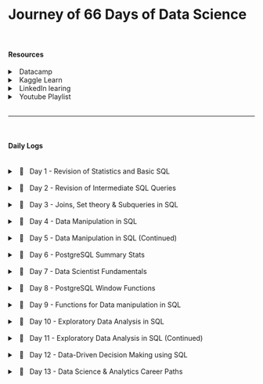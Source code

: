# Journey of 66 Days of Data Science

<br/>

#### Resources

<details>
    <summary> &nbsp; Datacamp </summary> 

- [Data Analyst in SQL](https://app.datacamp.com/learn/career-tracks/data-analyst-in-sql) : Career track

</details>
<details>
    <summary> &nbsp; Kaggle Learn </summary> 

- [Intro to Programming](https://www.kaggle.com/learn/intro-to-programming)
- [Intro to SQL](https://www.kaggle.com/learn/intro-to-sql)
- [Advanced SQL](https://www.kaggle.com/learn/advanced-sql)
- [Pandas](https://www.kaggle.com/learn/pandas)

</details>
<details>
    <summary> &nbsp; LinkedIn learing </summary> 

- [Become a Data Scientist](https://www.linkedin.com/learning/paths/become-a-data-scientist)

</details>
<details>
    <summary> &nbsp; Youtube Playlist </summary> 

- [Discrete Probability Distributions](https://youtube.com/playlist?list=PLvxOuBpazmsNIHP5cz37oOPZx0JKyNszN)

</details>



<br/>
<hr/>
</br/>



#### Daily Logs



<br/>
<details> 
	<br/>
    <summary> &nbsp; 📝 &nbsp; Day 1 - Revision of Statistics and Basic SQL </summary>

    🗓️ Date: 2023-02-15

##### Resources : 

Course
- <a href="https://app.datacamp.com/learn/courses/introduction-to-statistics">Introduction to Statistics (Datacamp)</a>
- <a href="https://app.datacamp.com/learn/courses/introduction-to-sql">Introduction to SQL (Datacamp)</a>

<center>
    <hr style="border: 0; height: 3px; width: 70%; text-align: center;">
</center>

##### Summary:

<p align="justify">
    While taking the course <a href="https://app.datacamp.com/learn/courses/introduction-to-statistics" target="_blank">Introduction to Statistics</a> as part of the track <a href="https://app.datacamp.com/learn/career-tracks/data-analyst-in-sql" target="_blank">Data Analyst in SQL,</a> I had the chance to review probability, distributions, the central limit theorem, correlation, and hypothesis testing. While revising the dependence and conditional probabilities, I was also able to recall the normal and poisson distributions (k = * n). 
</p>

<p align="justify">
    I also took <a href="https://app.datacamp.com/learn/courses/introduction-to-sql" target="_blank">Introduction to SQL</a> as part of the same curriculum, which helped me revise the basic sql queries to read and view data from tables. Because of this revision, I learned about "VIEW," a concept I was never aware of before. To summarize, views are virtual tables whose contents are determined by queries. It only allows you to restrict access to the database and does not significantly increase the performance of SQL queries. Nonetheless, it was a useful trick to have in my SQL toolbox for increasing readability.
</p>

---

</details>



<br/>
<details> 
	<br/>
    <summary> &nbsp; 📝 &nbsp; Day 2 - Revision of Intermediate SQL Queries </summary>

    🗓️ Date: 2023-02-16

##### Resources : 

Course
- <a href="https://app.datacamp.com/learn/courses/intermediate-sql">Intermediate SQL (Datacamp)</a>

<center>
    <hr style="border: 0; height: 3px; width: 70%; text-align: center;">
</center>

##### Summary:

<p align="justify">
    Continuing on from Day 1, I chose the <a href="https://app.datacamp.com/learn/courses/intermediate-sql" target="_blank">Intermediate SQL</a> course from the same track, which included queries for selecting, filtering, aggregating, sorting, and grouping. Unlike the previous time, I did not get to learn a new concept, but it was a good recollection of all these principles, particularly concerning conventions for writing SQL to promote readability, as I had become a little sloopy regarding this.
</p>

----

</details>



<br/>
<details> 
	<br/>
    <summary> &nbsp; 📝 &nbsp; Day 3 - Joins, Set theory & Subqueries in SQL </summary>

    🗓️ Date: 2023-02-17

##### Resources : 

Course
- <a href="https://app.datacamp.com/learn/courses/joining-data-in-sql">Joining Data in SQL (Datacamp)</a>

<center>
    <hr style="border: 0; height: 3px; width: 70%; text-align: center;">
</center>

##### Summary:

<p align="justify">
    I took the course <a href="https://app.datacamp.com/learn/courses/joining-data-in-sql" target="_blank">Joining Data in SQL</a>, the fifth Course under the track <a href="https://app.datacamp.com/learn/career-tracks/data-analyst-in-sql" target="_blank">Data Analyst in SQL</a>. It included an introduction to various types of joins (inner, outer, cross & self) as well as set theory (union, intersect & except) joins. The cross joins and set theory section was incredibly beneficial as my perspective on desiging tables using minimal readable query was expanded due to these concepts.  While I recall reading about it in my undergrad curriculum, putting it into practice has helped me comprehend it much better. In addition, subqueries in the "WHERE", "FROM" and "SELECT" keywords were covered in the course. I had never used subqueries in the "SELECT" & "FROM" section before, hence I learned some cool tricks up my sleeves. I have added some syntaxes that I learned as follows:
</p>

<center>
    <hr style="border: 0; height: 3px; width: 70%; text-align: center;">
</center>

##### Notes:

<details>
  <summary> &nbsp; Cross Join Query</summary>

```
--- Creates all possible combinations
SELECT column_name(s)
FROM table1
CROSS JOIN table2;
```

</details>

<details>
  <summary> &nbsp; Operators</summary>

```
--- UNION Operator : shows unique rows
SELECT column_name(s) FROM table1
UNION
SELECT column_name(s) FROM table2;

--- UNION ALL Operator : shows duplicate rows
SELECT column_name(s) FROM table1
UNION ALL
SELECT column_name(s) FROM table2;

--- EXCEPT Operator : shows rows not present in the table
SELECT column_name(s) FROM table1
EXCEPT
SELECT column_name(s) FROM table2;
```

</details>

<details>
  <summary> &nbsp; Subquery</summary>

```
--- Example 1: Sub query with in WHERE

SELECT name, country_code
FROM cities
WHERE name in (
    SELECT capital
    FROM countries
)


--- Example 2: Sub query with in SELECT

SELECT countries.name AS country_name, (
        SELECT COUNT(*)
        FROM cities
        WHERE cities.country_code = country.code
    ) AS cities_num
FROM countries


--- Example 3: Sub query with in FROM

SELECT coutries.name AS country_name, lang_num
FROM countries,
    (SELECT code, COUNT(*) AS lang_num
    FROM languages
    GROUP BY code) AS sub
WHERE countries.code = sub.code
ORDER BY lang_num DESC;
```

</details>

----

</details>



<br/>
<details> 
	<br/>
    <summary> &nbsp; 📝 &nbsp; Day 4 - Data Manipulation in SQL </summary>

    🗓️ Date: 2023-02-20

##### Resources : 

Course
- <a href="https://app.datacamp.com/learn/courses/data-manipulation-in-sql">Data Manipulation in SQL (Datacamp)</a>

<center>
    <hr style="border: 0; height: 3px; width: 70%; text-align: center;">
</center>

##### Summary:

<p align="justify">
    Machine learning, the most trending topic in today's generation is nothing more than a series of if and else statements. With SQL, a similar scenario occurs when you use the CASE statement to insert new values into a table based on existing records. To be more specific, the first module in <a href="https://app.datacamp.com/learn/courses/data-manipulation-in-sql" target="_blank">Data Manipulation in SQL</a> that I took,' 'We'll Take the CASE' module focused on using case statements to generate labels, probability, and percentage based on supplied criteria. While accounting for only one-quarter of the course, this subject proved useful in a variety of ways. The following are some examples of the statement:
</p>

<center>
    <hr style="border: 0; height: 3px; width: 70%; text-align: center;">
</center>

##### Notes:

<details>
  <summary> &nbsp; CASE Statement</summary>

```
--- Example 1 : Basic

SELECT title,
    length,
    CASE
        WHEN length> 0 AND length <= 50
            THEN 'Short'
        WHEN length > 50 AND length <= 120
            THEN 'Medium'
        WHEN length> 120
            THEN 'Long'
        ELSE
            'Outlier'
    END AS duration
FROM film
ORDER BY title;


--- Example 2 : Count

SELECT
    c.name AS country,
    -- Count games from the 2012/2013 season
    count(CASE WHEN m.season = '2012/2013'
            THEN m.id ELSE NULL end) AS matches_2012_2013
FROM country AS c
LEFT JOIN match AS m
ON c.id = m.country_id
-- Group by country name alias
GROUP BY country;


--- Example 3 : Percentage

SELECT
    c.name AS country,
    -- Round the percentage of tied games to 2 decimal points
    ROUND(AVG(CASE WHEN m.season='2013/2014' AND m.home_goal = m.away_goal THEN 1
            WHEN m.season='2013/2014' AND m.home_goal != m.away_goal THEN 0
            END),2) AS pct_ties_2013_2014,
    ROUND(AVG(CASE WHEN m.season='2014/2015' AND m.home_goal = m.away_goal THEN 1
            WHEN m.season='2014/2015' AND m.home_goal != m.away_goal THEN 0
            END),2) AS pct_ties_2014_2015
FROM country AS c
LEFT JOIN matches AS m
ON c.id = m.country_id
    GROUP BY country;
```

</details>

----

</details>



<br/>
<details> 
	<br/>
    <summary> &nbsp; 📝 &nbsp; Day 5 - Data Manipulation in SQL (Continued)</summary>

    🗓️ Date: 2023-02-21

##### Resources : 

Course
- <a href="https://app.datacamp.com/learn/courses/data-manipulation-in-sql">Data Manipulation in SQL (Datacamp)</a>

<center>
    <hr style="border: 0; height: 3px; width: 70%; text-align: center;">
</center>

##### Summary:

<p align="justify">
    Continuing the remaining modules <a href="https://app.datacamp.com/learn/courses/data-manipulation-in-sql" target="_blank">Data Manipulation in SQL</a> course, I was able to gain insights on Simple Subqueires Joins, Correlated Subqueries (takes higher processing time), Multiple/Nested Subqueries, and Common Table Expressions (CTE). These concepts were handful in allowing to perform complex actions within SQL and gain data points that I once thought were only possible through pandas (a python library).
</p>

<p align="justify">
    However, more significantly, I learned about window functions and the various types, such as Over, Rank, Partition, and Slide, throughout this course. While I had seen it before, I had never utilized it in practice, and I am pleased that this course allowed me to do so. Aggregating on columns that aren't in the grouping columns is likely the most useful skill to have, especially when doing comparative analysis.
</p>

<center>
    <hr style="border: 0; height: 3px; width: 70%; text-align: center;">
</center>

##### Notes:

<details>
  <summary> &nbsp; Correlated subquery with multiple conditions</summary>

```
SELECT
    -- Select country ID, date, home, and away goals from match
    main.country_id,
    main.date,
    main.home_goal,
    main.away_goal
FROM match AS main
WHERE
    -- Filter for matches with the highest number of goals scored
    (home_goal + away_goal) >
        (SELECT MAX(home_goal + sub.away_goal)
        FROM match AS sub
        WHERE main.country_id = sub.country_id
            AND main.season = sub.season);
```

</details>

<details>
  <summary> &nbsp; Common Table Expressions</summary>

````
WITH match_list AS (
    SELECT
        country_id,
        id
    FROM match
-- Select league and count of matches from the CTE
SELECT
    l.name AS league,
    COUNT(match_list.id) AS matches
FROM league AS l
-- Join the CTE to the league table
LEFT JOIN match_list ON l.id = match_list.country_id
GROUP BY l.name;
````

</details>

<details>
  <summary> &nbsp; Window Function</summary>

```
-- Example 1 : Over function

SELECT
    m.id,
    c.name AS country,
    m.season,
    m.home_goal,
    m.away_goal,
    -- Use a window to include the aggregate average in each row
    AVG(m.home_goal + m.away_goal) OVER() AS overall_avg
FROM match AS m
LEFT JOIN country AS c ON m.country_id = c.id;


-- Example 2 : Rank function

SELECT
    l.name AS league,
    AVG(m.home_goal + m.away_goal) AS avg_goals,
    -- Rank each league according to the average goals
    RANK() OVER(ORDER BY AVG(m.home_goal + m.away_goal) DESC) AS league_rank
FROM league AS l
LEFT JOIN match AS m
ON l.id = m.country_id
WHERE m.season = '2011/2012'
GROUP BY l.name
ORDER BY league_rank;


-- Example 3 : Partition function

SELECT
    c.name,
    m.season,
    (home_goal + away_goal) AS goals,
    AVG(home_goal + away_goal)
        OVER(PARTITION BY m.season, c.name) AS season_country_avg
FROM country AS c
LEFT JOIN match AS m
ON c.id = m.country_id;


-- Example 4 : Sliding Function

SELECT
    date,
    home_goal,
    away_goal,
    -- Create a running total and running average of home goals
    SUM(home_goal) OVER(ORDER BY date
        ROWS BETWEEN UNBOUNDED PRECEDING AND CURRENT ROW) AS running_total,
    AVG(home_goal) OVER(ORDER BY date
        ROWS BETWEEN UNBOUNDED PRECEDING AND CURRENT ROW) AS running_avg
FROM match
WHERE
    hometeam_id = 9908
    AND season = '2011/2012';
```

</details>

----

</details>



<br/>
<details> 
	<br/>
    <summary> &nbsp; 📝 &nbsp; Day 6 - PostgreSQL Summary Stats </summary>

    🗓️ Date: 2023-02-22

##### Resources : 

Course
- <a href="https://www.kaggle.com/learn/advanced-sql">Advanced SQL (Kaggle)</a>
- <a href="https://app.datacamp.com/learn/courses/postgresql-summary-stats-and-window-functions">PostgreSQL Summary Stats and Window Functions  (Datacamp)</a>

Articles
- <a href="https://medium.com/yavar/window-functions-in-sql-a7239bb97104">Window functions in SQL (Medium)</a>

----

##### Summary:

<p align="justify">
With the continuation of window functions, I have gotten slightly familiar with the notion of window function types, particularly fetching, framing, and ranking functions, which I had practiced today. While these functions seemed intimidating at first, they turned out to be considerably easy than I had anticipated.
</p>

<p align="justify">
Beside this,  I attempted to put my knowledge into practice by answering practice questions in the "Advanced sql" section of kaggle. It was a valuable experience since I was able to accurately utilize window functions and also learn about the 'UNNEST' function to load nested and repeated data from the tables.
</p>

----

##### Notes:

<details>
  <summary> &nbsp; Fetching functions</summary>

| Operator | Description 
| --- | ----------- 
| `LAG(column, n)` | Returns column's value at the row  `n` rows before the current row
| `LEAD(column, n)` | Returns column's value at the row `n` rows after the current row
| `FIRST_VALUE(column)` | Returns the first value in table or partition
| `LAST_VALUE(column)` | Returns the last value in table or partition

</details>

<details>
  <summary> &nbsp; Framing functions</summary>

| Operator | Description 
| --- | ----------- 
| ROW/RANGE | Uses the given row or range as a frame.
| PRECEDING | Rows before the current row.
| UNBOUNDED PRECEDING | Return all rows before the current row.
| UNBOUNDED FOLLOWING | Return all rows after the current row.
| CURRENT ROW | Current row of query execution.

</details>

<details>
  <summary> &nbsp; Ranking Functions</summary>

| Operator | Description 
| --- | ----------- 
| ROW_NUMBER | Unique sequential number for each row in the specified partition
| RANK | Unique rank number for the each distinct row within the specified partition, but equal values share same rank
| DENSE_RANK | Unique rank number for the each distinct row within the specified partition without skipping any duplicate values
| NTILE | Distribute the rows in to the rows set with a specific `n` number of groups.

</details>

----

</details>



<br/>
<details> 
	<br/>
    <summary> &nbsp; 📝 &nbsp; Day 7 - Data Scientist Fundamentals</summary>

    🗓️ Date: 2023-02-23

##### Resources : 

Course
- <a href="https://www.linkedin.com/learning/a-day-in-the-life-of-a-data-scientist/serving-the-client/">A Day In The Life of a Data Scientist (Linkedin Learning)</a>
- <a href="https://www.linkedin.com/learning/the-non-technical-skills-of-effective-data-scientists/">The Non-Technical Skills of Effective Data Scientists (Linkedin Learning)</a>
- <a href="https://www.kaggle.com/learn/pandas">Pandas (Kaggle)</a>

----

##### Summary:

<p align="justify">
Taking a break from the regular SQL courses, I delved into the everyday life of a data scientist, complete with current data science issues and how data scientists manage themselves and the organizations for which they operate. I was also able to take the following course on the non-technical abilities of a successful data scientist, which addressed not just the attributes that a person should have but also the role diplomacy plays while working in a professional setting. In addition, to polish my pandas abilities, I completed a Kaggle Learn course that served as a refresher on the techniques I use on a daily basis.
</p>

----

</details>



<br/>
<details> 
	<br/>
    <summary> &nbsp; 📝 &nbsp; Day 8 - PostgreSQL Window Functions</summary>

    🗓️ Date: 2023-02-24

##### Resources : 

Course
- <a href="https://www.kaggle.com/learn/intro-to-programming">Intro to Programming (Kaggle)</a>
- <a href="https://app.datacamp.com/learn/courses/postgresql-summary-stats-and-window-functions">PostgreSQL Summary Stats and Window Functions  (Datacamp)</a>

----

##### Summary:

<p align="justify">
Leveraging the same elements in different ways has always lit up the neurons in my brain, allowing me to perceive the world in new ways. This occurred when learning how to use the aggregrate functions within the window functions to obtain new results. In fact, utilizing the same `SUM` and `AVG` functions to deliver moving totals and averages within sql itself with the assistance of frames and aggregrate functions made me leap on top of my bed.  There were so many things that sql could do that I had always assumed only pandas could accomplish. While creating sophisticated queries in pandas is faster, the execution time would be much faster if same queries were implemented directly in SQL without loading the dataset into memory.
</p>

<p align="justify">
Continuing this discovery, pivoting tables in SQL was also conceivable with `CROSSTAB`, as well as other beneficial functions like `ROLLUP`, `CUBE`, `COALESCE`, and `STRING AGG`, which would come in handy when relying only on SQL.
</p>

----

##### Notes:

<details>
  <summary> &nbsp; ROW BETWEEN</summary>

Syntax
`ROWS BETWEEN [start] AND [finish]`
- `n PRECEDING` : `n` rows before the current row
- `CURRENT ROW` : the current row
- `n FOLLOWING` : `n` rows after the current row

Examples
- `ROWS BETWEEN 3 PRECEDING AND CURRENT ROW`
- `ROWS BETWEEN 4 PRECEDING AND 4 FOLLOWING`
- `ROWS BETWEEN CURRENT ROW AND 1 FOLLOWING`

</details>

<details>
  <summary> &nbsp; CROSSTAB</summary>

```
-- Before using crosstab, use the to create an extension
CREATE EXTENSION IF NOT EXISTS tablefunc;

SELECT * FROM CROSSTAB($$
    source_sql TEXT
$$) AS ct(
    column_1 DATA_TYPE_1,
    column_2 DATA_TYPE_2,
    ...,
    column_n DATA_TYPE_N
);
```

</details>

<details>
  <summary> &nbsp; ROLLUP and CUBE</summary>

The `ROLLUP` option allows to include extra rows that represent the subtotals, which are commonly referred to as super-aggregate rows, along with the grand total row. 
```
SELECT 
    country, warehouse, SUM(quantity)
FROM
    inventory
GROUP BY ROLLUP (country, warehouse);
```
`ROLLUP` is hierarchical, de-aggregrating from the leftmost provided column to the right-most. 
```
ROLLUP (country, warehouse)     -- includes country level totals
ROLLUP (warehouse, country)     -- includes warehouse level totals
```

However, when we need all possible group-level aggregrations, we use `CUBE` which shares similar properties to `ROLLUP`.
```
CUBE (country, warehouse)       -- country country level and warehouse level, and grand total
```

</details>

<details>
  <summary> &nbsp; Useful Functions</summary>

- COALESCE

`COALESCE()` takes a list of values and returns the first non-null value, going from left to right
```
COALESCE(null, null, 1, null, 2)        -- returns 1
```

- STRING_AGG

`STRING_AGG(column, separator)` takes all the values of a column and concatenates them, with `separator` in between each value.

</details>

---

</details>

<br/>



<details> 
	<br/>
    <summary> &nbsp; 📝 &nbsp; Day 9 - Functions for Data manipulation in SQL</summary>

    🗓️ Date: 2023-02-25

##### Resources : 

Course
- <a href="https://app.datacamp.com/learn/courses/functions-for-manipulating-data-in-postgresql">Functions for Manipulating Data in PostgreSQL (Datacamp)</a>

----

##### Summary:

<p align="justify">
The focus of today's course was on data manipulation in PostgreSQL utilizing both built-in and user-defined functions. The built-in functions of PostgreSQL included common data types and their casts, date/time functions and operators, and string parsing and manipulation functions. While the most of the operators were familiar, I learned about several new ones, such as `INTERVAL` and `INITCAP`. Nevertheless, the postgreSQL extensions and full-text search capabilities were entirely new subjects, particularly `tsvector` (text search vector) to execute a full text search beyond the scope of the 'LIKE' operator. Knowing that PostgreSQL offers built-in extensions such as fuzzy string matching through 'levenshtein' and'similarity' blew my mind as I had previously only used it in Python. Learning the syntax to develop my own functions was also quite instructive. Overall, it was a productive weekend spent learning more about PostgreSQL.
</p>

----

##### Notes:

<details>
  <summary> &nbsp; INFORMATION_SCHEMA</summary>

`INFORMATION_SCHEMA` provides access to database metadata, information about the MySQL server such as the name of a database or table, the data type of a column, or access privileges. 

```
-- Example 1 : Extracting all table names from system database
SELECT table_name, table_type
FROM INFORMATION_SCHEMA.TABLES
WHERE table_schema = 'public';

-- Example 2 : Extracting column data types from table
SELECT
    column_name,
    data_type
FROM INFORMATION_SCHEMA.COLUMNS
WHERE table_name = 'actor';
```

</details>

<details>
  <summary> &nbsp; INTERVAL </summary>

`INTERVAL` data type allows to store and manipulate a period of time in years, months, days, hours, minutes, seconds, etc. 

```
INTERVAL '3 days'                       -- goes forward in time
INTERVAL '2 months ago';                -- goes back in time due to the keyword 'ago'
INTERVAL '3 hours 20 minutes';

-- Example 1 : Addition of timeframe
SELECT rental_date + INTERVAL '2 days' as expected_return
FROM rental;

-- Example 2: Conversion of column to interval
SELECT INTERVAL '1' day * rental_duration
FROM rental
```

</details>

<details>
  <summary> &nbsp; DATETIME Operators </summary>

| Operator | Description 
| --- | ----------- 
| AGE() | Subtract with current_date (at midnight) when empty and with the other arguments when two values are provided
| NOW() | Get current timestamp with microsecond precision
| CURRENT_TIMESTAMP() | Gets similar timestamp to now but allows precision parameter to round off seconds
| CURRENT_DATE/CURRENT_TIME | Get current date and time
| EXTRACT(`field` from `source`) | Get subfield
| DATE_PART('`field`', `source`) | Get subfield (equivalent to extract)
| DATE_TRUNC('`field`', `source`) | Truncate timestamp or interval data types with precision
| ISFINITE() | Test for finite date, time and interval (not +/-infinity)

</details>

<details>
  <summary> &nbsp; STRING Operators </summary>

| Operator | Description 
| --- | ----------- 
| UPPER/LOWER(`source`) | Converts column to upper or lower case
| INITCAP(`source`) | Converts column to title case
| REPLACE(`source`, '`find_string`', '`replace_string`') | Replaces the source string with the replacement string
| REVERSE(`source`) | Reverses the string
| LENGTH(`source`) | Extract the length of the string
| POSITION('`char`' IN `source`) | Extract the first position of a character in a string
| LEFT(`source`, `n`) | Extract the `n` number of characters from left side of the given source
| RIGHT(`source`, `n`) | Extract the `n` number of characters from right side of the given source
| SUBSTRING(`source`, `start`, `length`) | Extract a string containing a specific number of characters from a particular position of a given string
| TIRM([leading|trailing|both] [characters] FROM `source`) | Removes characters from source
| LPAD(`source`, `n`, `char`) | Left-pads a string with another string, to a certain length
| RPAD(`source`, `n`, `char`) | Right-pads a string with another string, to a certain length

</details>

<details>
  <summary> &nbsp; FULL TEXT Search </summary>

- Basic Search
`to_tsvector(text)` : performs normalization and creates a list of tokens
`to_tsquery(string)` : accepts a list of words that will be checked against the normalized vector
`@@` : check if `tsquery` matches `tsvector`

```
-- Example 1 : Check if the title contains 'elf'
SELECT title, description
FROM film
WHERE to_tsvector(title) @@ to_tsquery('elf');
```

- Fuzzystring
```
-- Enable the fuzzystrmatch extension
CREATE EXTENSION IF NOT EXISTS fuzzystrmatch;
-- Confirm that fuzzystrmatch has been enabled
SELECT extname FROM pg_extension;

SELECT levenshtein('hello', 'jelly');       -- number of edits required to be a perfect match
SELECT similarity('hello', 'jelly');        -- similarity between two strings from 0 to 1
```

</details>

<details>
  <summary> &nbsp; User Defined Data Types </summary>

Enumerated Data Types 
- Allows to create list of values that will not change 
```
CREATE TYPE dayofweek AS 
ENUM('Monday', 'Tuesday', 'Wednesday', 'Thursday', 'Friday', 'Saturday', 'Sunday');

-- Check
SELECT typname, typcategory
FROM pg_type
WHERE typname='dayofweek';
```

</details>

<details>
  <summary> &nbsp; User Defined Functions </summary>

```
CREATE FUNCTION squared(i integer) RETURNS integer AS $$ 
    BEGIN
        RETURN i * i;
    END;
$$ LANGUAGE plpgsql;
```

</details>

---

</details>



<br/>
<details> 
	<br/>
    <summary> &nbsp; 📝 &nbsp; Day 10 - Exploratory Data Analysis in SQL</summary>

    🗓️ Date: 2023-02-27

##### Resources : 

Course
- <a href="https://app.datacamp.com/learn/courses/exploratory-data-analysis-in-sql">Exploratory Data Analysis in SQL (Datacamp)</a>

----

##### Summary:

<p align="justify">
Breaking the usual heavy dosage of study sessions, this particular course covered about the usage of relationship diagrams, constraints (primary key, foreign key, unique and not null), and data types for the columns. The most significant functions from this course are 'corr' and 'percentile desc,' which allow you to get correlation and discrete value from a percentile. Moreover, temporary tables were a notion I had heard of but had never used in practice, and this course was a huge help in reinforcing the concept of breaking large queries into smaller chunks.
</p>

----

##### Notes:

<details>
  <summary> &nbsp; CAST Function</summary>

```
-- Cast Function syntax
SELECT CAST (value AS value_type);

-- Alternate Cast Function with :: notation  
SELECT value::new_type;

--  Example 1 : Casting float to integer
SELECT CAST (3.7 AS integer); 
```

</details>

<details>
  <summary> &nbsp; Series</summary>

```
-- Example 1 : Basic series
SELECT generate_series(1, 10, 2);

-- Example 2 : Float series
SELECT generate_series(0, 1, 0.1);
```

</details>

<details>
  <summary> &nbsp; Summary functions</summary>

| Function | Description 
| --- | ----------- 
| CORR(`source1`,`source2`) | Returns the correlation between two columns
| percentile_disc(`percentile`) WITHIN GROUP (ORDER BY `column_name`) | Returns the value representing the percentile of the column using discrete method

</details>

<details>
  <summary> &nbsp; Temporary Tables</summary>

```
-- Dropping the table
DROP TABLE IF EXISTS table_name

-- Create a temporary table
CREATE TEMP TABLE table_name AS
SELECT column1, column2
FROM table;
```

</details>

----

</details>



<br/>
<details> 
	<br/>
    <summary> &nbsp; 📝 &nbsp; Day 11 - Exploratory Data Analysis in SQL (Continued)</summary>

    🗓️ Date: 2023-02-28

##### Resources : 

Course
- <a href="https://app.datacamp.com/learn/courses/exploratory-data-analysis-in-sql">Exploratory Data Analysis in SQL (Datacamp)</a>

----

##### Summary:

<p align="justify">
The remaining modules of the course delved into the topic of character types in PostgreSQL, specifically character, varchar, and text. It also covered common challenges that arise when grouping categorical variables and dealing with unstructured text data. The modules included exercises on data cleaning such as dealing with cases and white spaces, as well as data manipulation techniques such as splitting strings using delimiters and concatenating multiple strings. Additionally, the course covered working with date and timestamps to create complex queries through series.
</p>

----

##### Notes:

<details>
  <summary> &nbsp; Series Generation</summary>

```
-- Syntax
SELECT generate_series(from, to, interval);

-- Example 1
SELECT generate_series('2018-01-01', '2018-01-15', '2 days'::interval)
```

</details>

----

</details>



<br/>
<details> 
	<br/>
    <summary> &nbsp; 📝 &nbsp; Day 12 - Data-Driven Decision Making using SQL</summary>

    🗓️ Date: 2023-03-01

##### Resources : 

Course
- <a href="https://app.datacamp.com/learn/courses/data-driven-decision-making-in-sql">Data-Driven Decision Making in SQL(Datacamp)</a>

Project
- <a href="https://app.datacamp.com/learn/projects/1413">When Was the Golden Age of Video Games?(Datacamp)</a>

----

##### Summary:

<p align="justify">
With all the skills that I had accumilated so far, it was only about implementing them. While a proper implementation is yet to come, I could still practice within a real evironment through the course "Data-Driven Decision Making in SQL" and the project "When Was the Golden Age of Video Games?". These allowed me to use all of the concepts from data cleaning, manipulation to aggregration and concentrated on using groupings, joins and pivots to create complex tables. Today marks the end of the career track, and I'm over the moon with all the knowledge I've gained in these 12 days. Yay for learning!
</p>

----

</details>



<br/>
<details> 
	<br/>
    <summary> &nbsp; 📝 &nbsp; Day 13 - Data Science & Analytics Career Paths</summary>

    🗓️ Date: 2023-03-02

##### Resources : 

Course
- <a href="https://www.linkedin.com/learning/data-science-analytics-career-paths-certifications-first-steps-2018/welcome">Data Science & Analytics Career Paths & Certifications: First Steps (LinkedIn Learning)</a>

----

##### Summary:

<p align="justify">
Before diving into the world of mathematica, I needed to grasp the foundations that I would need to build as a Data Analyst. Attending the LinkedIn Learning career course "Data Science & Analytics Career Pathways & Certifications" was quite beneficial in this regard. It began by discussing the applications of data science, such as fraud detection, social media analytics, disease control, dating services, simulations, climate research, and network security. It also discussed the abilities required to be relevant in the sector. Data mining, machine learning, natural language processing, statistics, and visualization were among the crucial skills mentioned. It also discussed certificates that can help advance one's career and establish one as a specialist in a particular subject. Overall, the course was beneficial in aiding comprehension of the principles of being relevant in the ever-changing world of data science.
</p>

----

</details>